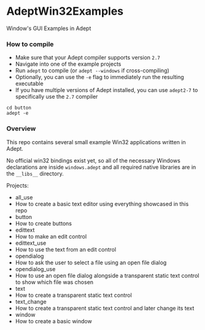# AdeptWin32Examples
Window's GUI Examples in Adept

### How to compile
- Make sure that your Adept compiler supports version `2.7`
- Navigate into one of the example projects
- Run `adept` to compile (or `adept --windows` if cross-compiling)
- Optionally, you can use the `-e` flag to immediately run the resulting executable
- If you have multiple versions of Adept installed, you can use `adept2-7` to specifically use the `2.7` compiler

```
cd button
adept -e
```

### Overview
This repo contains several small example Win32 applications written in Adept.

No official win32 bindings exist yet, so all of the necessary Windows declarations are inside `windows.adept` and all required native libraries are in the `__libs__` directory.

Projects:

- all_use
 - How to create a basic text editor using everything showcased in this repo
- button
 - How to create buttons
- edittext
 - How to make an edit control
- edittext_use
 - How to use the text from an edit control
- opendialog
 - How to ask the user to select a file using an open file dialog
- opendialog_use
 - How to use an open file dialog alongside a transparent static text control to show which file was chosen
- text
 - How to create a transparent static text control
- text_change
 - How to create a transparent static text control and later change its text
- window
 - How to create a basic window
